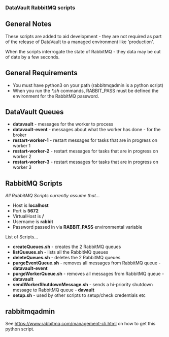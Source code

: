 ### DataVault RabbitMQ scripts

## General Notes
These scripts are added to aid development - they are not required as
part of the release of DataVault to a managed environment like 'production'.

When the scripts interrogate the state of RabbitMQ - they data may be out of date by a few seconds.

## General Requirements
* You must have python3 on your path (rabbitmqadmin is a python script)
* When you run the *\*.sh* commands, RABBIT_PASS must be defined the environment for the RabbitMQ password.

## DataVault Queues

* **datavault** - messages for the worker to process
* **datavault-event** - messages about what the worker has done - for the broker
* **restart-worker-1** - restart messages for tasks that are in progress on worker 1
* **restart-worker-2** - restart messages for tasks that are in progress on worker 2
* **restart-worker-3** - restart messages for tasks that are in progress on worker 3

## RabbitMQ Scripts

*All RabbitMQ Scripts currently assume that...*
* Host is **localhost**
* Port is **5672**
* VirtualHost is **/**
* Username is **rabbit**
* Password passed in via **RABBIT_PASS** environmental variable 

List of Scripts...

* **createQueues.sh** - creates the 2 RabbitMQ queues
* **listQueues.sh** - lists all the RabbitMQ queues
* **deleteQueues.sh** - deletes the 2 RabbitMQ queues
* **purgeEventQueue.sh** - removes all messages from RabbitMQ queue - **datavault-event**
* **purgeWorkerQueue.sh** - removes all messages from RabbitMQ queue - **datavault**
* **sendWorkerShutdownMessage.sh** - sends a hi-priority shutdown message to RabbitMQ queue - **davault**
* **setup.sh** - used by other scripts to setup/check credentials etc

## rabbitmqadmin 

See https://www.rabbitmq.com/management-cli.html on how to get this python script.

